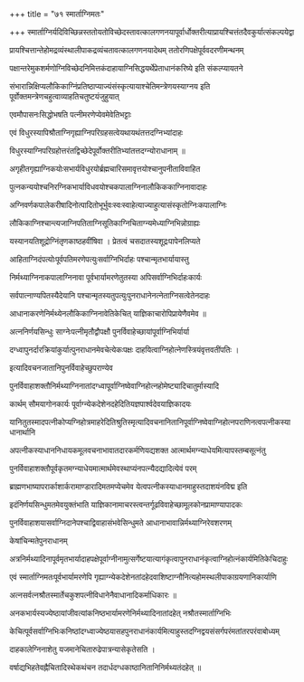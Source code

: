 +++
title = "७१ स्मार्ताग्निमतः"

+++
स्मार्ताग्निर्यदिविच्छिन्नस्ततोयतोविच्छेदस्तावत्कालगणनयापूर्वार्धोक्तरीत्याप्रायश्चित्तंतदैवकुर्यात्संकल्पयेद्वा

प्रायश्चित्तान्तेहोमद्रव्यंस्थालीपाकद्रव्यंचतावत्कालगणनयादेथम् ततोरणिपक्षेपूर्ववदरणीमन्थनम्

पक्षान्तरेमुकशर्मणोग्निविच्छेदनिमित्तकंदाहायाग्निसिद्धयर्थेप्रेताधानंकरिष्ये इति संकल्प्यायतने

संभारान्निक्षिप्यलौकिकाग्निंप्रतिष्ठाप्याज्यंसंस्कृत्यायाश्चेतिमन्त्रेणयस्याग्नय इति पूर्वोक्तमन्त्रेणचहुत्वाव्याहतिचतुष्टयंजुहुयात्

एवमौपासनःसिद्धोभषति पत्नीमरणेप्येवमेवेतिभट्टाः

एवं विधुरस्यापिश्रौताग्निगृह्याग्निपरिग्रहसत्वेयथायथंतत्तदग्निभ्यांदाहः

विधुरस्याग्निपरिग्रहोत्तरंतद्विच्छेदेपूर्वोक्तरीतिभ्यांतत्तदग्न्योराधानाम् ॥

अगृहीतगृह्याग्निकयोःसभार्यविधुरयोर्ब्रह्मचारिसमावृत्तयोश्चानुपनीताविवाहित

पुत्नकन्ययोश्चनिरग्निकभार्याविधवयोश्चकपालाग्निनालौकिककाग्निनावादाहः

अग्निवर्णकपालेकरीषादिनोत्पादितोभूर्भुवःस्वःस्वाहेत्याज्याहुत्यासंस्कृतोग्निःकपालाग्निः

लौकिकाग्निश्चान्त्यजाग्निपतिताग्निसूतिकाग्निचिताग्न्यमेध्याग्निभिन्नोग्राह्यः

यस्यानयतिशूद्रोग्निंतृणकाष्ठहवींषिवा । प्रेतत्वं चसदातस्यशूद्रःपापेनलिप्यते

आहिताग्निदंपत्योःपूर्वपतिमरणेपत्युःसर्वाग्निभिर्दाहः पश्चान्मृतभार्यायास्तु

निर्मथ्याग्निनाकपालाग्निनावा पूर्वभार्यामरणेतुतस्या अपिसर्वाग्निभिर्दाहःकार्यः

सर्वपात्नाण्यपितस्यैदेयानि पश्चान्मृतस्यतुपत्युःपुनराधानेनत्नेताग्निसत्वेतेनदाहः

आधानाकरणेनिर्मथ्येनलौकिकाग्निनावेतिकेचित् याज्ञिकाचारोपिप्रायेणैवमेव ॥

अत्ननिर्णयसिन्धुः साग्नेःपत्नीमृतौद्वौपक्षौ पुनर्विवाहेच्छायांपूर्वाग्निभिर्यार्या

दग्ध्वापुनर्दारक्रियांकुर्यात्पुनराधानमेवचेत्येकःपक्षः दाहयित्वाग्निहोत्नेणस्त्रियंवृत्तवतींपतिः ।

इत्यादिवचनजातानिपुनर्विवाहेच्छुपराण्येव

पुनर्विवाहाशक्तौनिर्मथ्याग्निनातांदग्ध्वापूर्वाग्निष्वेवाग्निहोत्नहोमेष्ट्यादिचातुर्मास्यादि

कार्थम् सौमयागोनकार्यः पूर्वाग्न्येकदेशेनदहेदितियज्ञपार्श्वदेवयाज्ञिकादयः

यानितुतस्मादपत्नीकोप्यग्निहोत्रमाहरेदितिश्रुतिस्मृत्यादिवचनानितानिपूर्वाग्निष्वेवाग्निहोत्नपराणिनत्वपत्नीकस्याधानार्थानि

अपत्नीकस्याधाननिधायकमूलवचनाभावातदारकर्मणियद्यशक्त आत्मार्थमग्न्याधेयमित्यापस्तम्बसूत्नंतु

पुनर्विवाहाशक्तौपूर्वकृतमग्न्याधेयमात्मार्थमेवस्थाप्यंनपत्न्यैदद्यादित्येवं परम्

ब्राह्मणभाष्यापरार्काशार्करामाण्डारादिमतमप्येचमेव येत्वपत्नीकस्याधानमाहुस्तदाशयंनविद्म इति

इदंनिर्णयसिन्धुमतमेवयुक्तंभाति याज्ञिकानामाचरस्त्वन्तर्गूढविवाहेच्छामूलकोनप्रामाण्यापादकः

पुनर्विवाहाशयासर्वाग्निदानेपश्चाद्विवाहासंभवेसिन्धुमते आधानाभावान्निर्मथ्याग्निरेवशरणम्

केषांचिन्मतेपुनराधानम्

अत्रनिर्मथ्यादिनापूर्वमृतभार्यादाहपक्षेपूर्वाग्नीनामुत्सर्गेष्टयात्यागंकृत्वापुनराधानंकृत्वाग्निहोत्नंकार्यमितिकेचिदाहुः

एवं स्मार्ताग्निमतःपूर्वभार्यामरणेपि गृह्याग्न्येकदेशेनतांदहेदवाशिष्टाग्नौनित्यहोमस्थलीपाकाग्रयणानिकार्याणि

अत्नसर्वत्नश्रौतस्मार्तेचकुशपत्नीविधानेनैवाधानादिकर्माधिकारः ॥

अनकभार्यस्यज्येष्ठायांजीवत्यांकनिष्ठभार्यामरणेनिर्मथ्यादिनातांदहेत् नश्रौतस्मार्ताग्निभिः

केचित्पूर्वसर्वाग्निभिःकनिष्ठांदग्ध्वाज्येष्ठयासहपुनराधानंकार्यमित्याहुस्तदग्निद्वयसंसर्गपरंमतांतरपरंवाबोध्यम्

दाहकालेग्निनाशेतु यजमानेचितारुढेपात्रन्यासेकृतेसति ।

वर्षाद्यभिहतेवह्नैचितादिस्थेकथंचन तदार्धदग्धकाष्ठानितानिनिर्मथ्यतंदहेत् ॥
